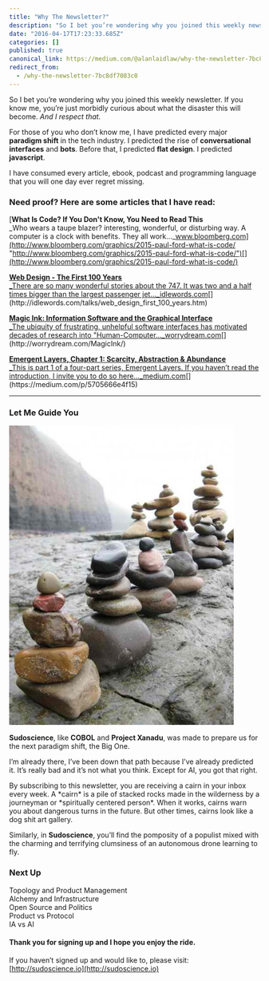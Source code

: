 ```yaml
---
title: "Why The Newsletter?"
description: "So I bet you’re wondering why you joined this weekly newsletter. If you know me, you’re just morbidly curious about what the disaster this…"
date: "2016-04-17T17:23:33.685Z"
categories: []
published: true
canonical_link: https://medium.com/@alanlaidlaw/why-the-newsletter-7bc8df7083c0
redirect_from:
  - /why-the-newsletter-7bc8df7083c0
---
```


So I bet you’re wondering why you joined this weekly newsletter. If you know me, you’re just morbidly curious about what the disaster this will become. _And I respect that._

For those of you who don’t know me, I have predicted every major **paradigm shift** in the tech industry. I predicted the rise of **conversational interfaces** and **bots**. Before that, I predicted **flat design**. I predicted **javascript**.

I have consumed every article, ebook, podcast and programming language that you will one day ever regret missing.

### Need proof? Here are some articles that I have read:

[**What Is Code? If You Don't Know, You Need to Read This**  
_Who wears a taupe blazer? interesting, wonderful, or disturbing way. A computer is a clock with benefits. They all work…_www.bloomberg.com](http://www.bloomberg.com/graphics/2015-paul-ford-what-is-code/ "http://www.bloomberg.com/graphics/2015-paul-ford-what-is-code/")[](http://www.bloomberg.com/graphics/2015-paul-ford-what-is-code/)

[**Web Design - The First 100 Years**  
_There are so many wonderful stories about the 747. It was two and a half times bigger than the largest passenger jet…_idlewords.com](http://idlewords.com/talks/web_design_first_100_years.htm "http://idlewords.com/talks/web_design_first_100_years.htm")[](http://idlewords.com/talks/web_design_first_100_years.htm)

[**Magic Ink: Information Software and the Graphical Interface**  
_The ubiquity of frustrating, unhelpful software interfaces has motivated decades of research into "Human-Computer…_worrydream.com](http://worrydream.com/MagicInk/ "http://worrydream.com/MagicInk/")[](http://worrydream.com/MagicInk/)

[**Emergent Layers, Chapter 1: Scarcity, Abstraction & Abundance**  
_This is part 1 of a four-part series, Emergent Layers. If you haven’t read the introduction, I invite you to do so here…_medium.com](https://medium.com/p/5705666e4f15 "https://medium.com/p/5705666e4f15")[](https://medium.com/p/5705666e4f15)

---

### Let Me Guide You

![](./asset-1.jpeg)

**Sudoscience**, like **COBOL** and **Project Xanadu**, was made to prepare us for the next paradigm shift, the Big One.

I’m already there, I’ve been down that path because I’ve already predicted it. It’s really bad and it’s not what you think. Except for AI, you got that right.

By subscribing to this newsletter, you are receiving a cairn in your inbox every week. A \*cairn\* is a pile of stacked rocks made in the wilderness by a journeyman or \*spiritually centered person\*. When it works, cairns warn you about dangerous turns in the future. But other times, cairns look like a dog shit art gallery.

Similarly, in **Sudoscience**, you’ll find the pomposity of a populist mixed with the charming and terrifying clumsiness of an autonomous drone learning to fly.



### Next Up

Topology and Product Management  
Alchemy and Infrastructure  
Open Source and Politics  
Product vs Protocol  
IA vs AI

#### Thank you for signing up and I hope you enjoy the ride.

If you haven’t signed up and would like to, please visit: [http://sudoscience.io](http://sudoscience.io)
